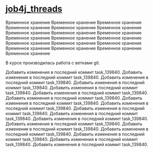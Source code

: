 # [job4j_threads](https://job4j.ru/)
Временное хранение
Временное хранение
Временное хранение
Временное хранение
Временное хранение
Временное хранение
Временное хранение
Временное хранение
Временное хранение
Временное хранение
Временное хранение
Временное хранение
Временное хранение
Временное хранение
Временное хранение
Временное хранение
Временное хранение
Временное хранение
Временное хранение

В курсе производилась работа с ветками git.

Добавить изменения в последний коммит task_139840.
Добавить изменения в последний коммит task_139840.
Добавить изменения в последний коммит task_139840.
Добавить изменения в последний коммит task_139840.
Добавить изменения в последний коммит task_139840.
Добавить изменения в последний коммит task_139840.
Добавить изменения в последний коммит task_139840.
Добавить изменения в последний коммит task_139840.
Добавить изменения в последний коммит task_139840.
Добавить изменения в последний коммит task_139840.
Добавить изменения в последний коммит task_139840.
Добавить изменения в последний коммит task_139840.
Добавить изменения в последний коммит task_139840.
Добавить изменения в последний коммит task_139840.
Добавить изменения в последний коммит task_139840.
Добавить изменения в последний коммит task_139840.
Добавить изменения в последний коммит task_139840.
Добавить изменения в последний коммит task_139840.